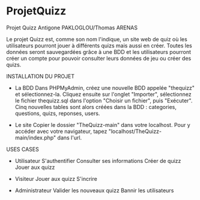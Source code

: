 # ProjetQuizz
Projet Quizz Antigone PAKLOGLOU/Thomas ARENAS

Le projet Quizz est, comme son nom l'indique, un site web de quiz où les utilisateurs pourront jouer à différents quizs mais aussi en créer.
Toutes les données seront sauvegardées grâce à une BDD et les utilisateurs pourront créer un compte pour pouvoir consulter leurs données de jeu ou créer des quizs.

INSTALLATION DU PROJET

- La BDD
    Dans PHPMyAdmin, créez une nouvelle BDD appelée "thequizz" et sélectionnez-la.
    Cliquez ensuite sur l'onglet "Importer", sélectionnez le fichier thequizz.sql dans l'option "Choisir un fichier", puis "Exécuter".
    Cinq nouvelles tables sont alors créées dans la BDD : categories, questions, quizs, reponses, users.

- Le site
    Copier le dossier "TheQuizz-main" dans votre localhost.
    Pour y accéder avec votre navigateur, tapez "localhost/TheQuizz-main/index.php" dans l'url.

USES CASES

- Utilisateur
    S'authentifier
        Consulter ses informations 
        Créer de quizz
        Jouer aux quizz

- Visiteur
    Jouer aux quizz
    S'incrire

- Administrateur 
    Valider les nouveaux quizz
    Bannir les utilisateurs
